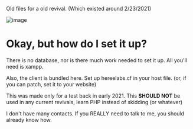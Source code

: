 Old files for a old revival. (Which existed around 2/23/2021)

![image](https://cdn.discordapp.com/attachments/1003402041017765960/1008159017769631815/HEREELABS_LOGO.png)

# Okay, but how do I set it up?

There is no database, nor is there much work needed to set it up. All you'll need is xampp.

Also, the client is bundled here. Set up hereelabs.cf in your host file. (or, if you can patch, set it to your website)

This was made only for a test back in early 2021. This **SHOULD NOT** be used in any current revivals, learn PHP instead of skidding (or whatever)

I don't have many contacts. If you REALLY need to talk to me, you should already know how.
